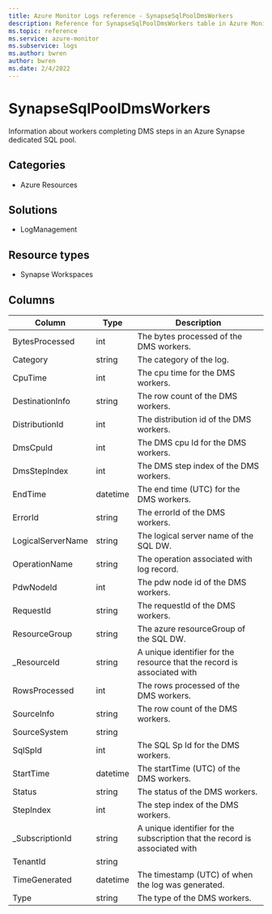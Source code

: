 ```yaml
---
title: Azure Monitor Logs reference - SynapseSqlPoolDmsWorkers
description: Reference for SynapseSqlPoolDmsWorkers table in Azure Monitor Logs.
ms.topic: reference
ms.service: azure-monitor
ms.subservice: logs
ms.author: bwren
author: bwren
ms.date: 2/4/2022
---
```


# SynapseSqlPoolDmsWorkers

 Information about workers completing DMS steps in an Azure Synapse dedicated SQL pool.

## Categories

- Azure Resources
## Solutions

- LogManagement
## Resource types

- Synapse Workspaces




## Columns

| Column | Type | Description |
| --- | --- | --- |
| BytesProcessed | int | The bytes processed of the DMS workers. |
| Category | string | The category of the log. |
| CpuTime | int | The cpu time for the DMS workers. |
| DestinationInfo | string | The row count of the DMS workers. |
| DistributionId | int | The distribution id of the DMS workers. |
| DmsCpuId | int | The DMS cpu Id for the DMS workers. |
| DmsStepIndex | int | The DMS step index of the DMS workers. |
| EndTime | datetime | The end time (UTC) for the DMS workers. |
| ErrorId | string | The errorId of the DMS workers. |
| LogicalServerName | string | The logical server name of the SQL DW. |
| OperationName | string | The operation associated with log record. |
| PdwNodeId | int | The pdw node id of the DMS workers. |
| RequestId | string | The requestId of the DMS workers. |
| ResourceGroup | string | The azure resourceGroup of the SQL DW. |
| _ResourceId | string | A unique identifier for the resource that the record is associated with |
| RowsProcessed | int | The rows processed of the DMS workers. |
| SourceInfo | string | The row count of the DMS workers. |
| SourceSystem | string |  |
| SqlSpId | int | The SQL  Sp Id for the DMS workers. |
| StartTime | datetime | The startTime (UTC) of the DMS workers. |
| Status | string | The status of the DMS workers. |
| StepIndex | int | The step index of the DMS workers. |
| _SubscriptionId | string | A unique identifier for the subscription that the record is associated with |
| TenantId | string |  |
| TimeGenerated | datetime | The timestamp (UTC) of when the log was generated. |
| Type | string | The type of the DMS workers. |
